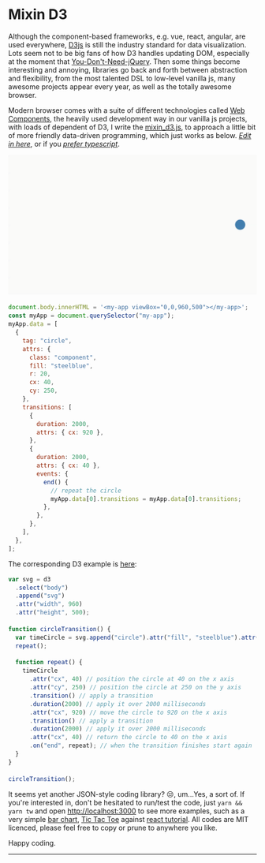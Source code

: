 # Mixin D3

Although the component-based frameworks, e.g. vue, react, angular, are used everywhere, [D3js](https://d3js.org/) is still the industry standard for data visualization. Lots seem not to be big fans of how D3 handles updating DOM, especially at the moment that [You-Don't-Need-jQuery](https://github.com/nefe/You-Dont-Need-jQuery). Then some things become interesting and annoying, libraries go back and forth between abstraction and flexibility, from the most talented DSL to low-level vanilla js, many awesome projects appear every year, as well as the totally awesome browser.

Modern browser comes with a suite of different technologies called [Web Components](https://developer.mozilla.org/en-US/docs/Web/Web_Components), the heavily used development way in our vanilla js projects, with loads of dependent of D3, I write the [mixin_d3.js](/lib/mixin_d3.js), to approach a little bit of more friendly data-driven programming, which just works as below. [_Edit in here_](https://stackblitz.com/edit/js-c6aqfb?file=index.js), or if you [_prefer typescript_](https://codesandbox.io/s/long-violet-7d9ehm?file=/src/index.ts).

![repeat circle](media/repeat-circle.gif "repeat circle")

```js
document.body.innerHTML = '<my-app viewBox="0,0,960,500"></my-app>';
const myApp = document.querySelector("my-app");
myApp.data = [
  {
    tag: "circle",
    attrs: {
      class: "component",
      fill: "steelblue",
      r: 20,
      cx: 40,
      cy: 250,
    },
    transitions: [
      {
        duration: 2000,
        attrs: { cx: 920 },
      },
      {
        duration: 2000,
        attrs: { cx: 40 },
        events: {
          end() {
            // repeat the circle
            myApp.data[0].transitions = myApp.data[0].transitions;
          },
        },
      },
    ],
  },
];
```

The corresponding D3 example is [here](https://bl.ocks.org/d3noob/bf44061b1d443f455b3f857f82721372):

```js
var svg = d3
  .select("body")
  .append("svg")
  .attr("width", 960)
  .attr("height", 500);

function circleTransition() {
  var timeCircle = svg.append("circle").attr("fill", "steelblue").attr("r", 20);
  repeat();

  function repeat() {
    timeCircle
      .attr("cx", 40) // position the circle at 40 on the x axis
      .attr("cy", 250) // position the circle at 250 on the y axis
      .transition() // apply a transition
      .duration(2000) // apply it over 2000 milliseconds
      .attr("cx", 920) // move the circle to 920 on the x axis
      .transition() // apply a transition
      .duration(2000) // apply it over 2000 milliseconds
      .attr("cx", 40) // return the circle to 40 on the x axis
      .on("end", repeat); // when the transition finishes start again
  }
}

circleTransition();
```

It seems yet another JSON-style coding library? 😒, um...Yes, a sort of. If you're interested in, don't be hesitated to run/test the code, just `yarn && yarn tw` and open [http://localhost:3000](http://localhost:3000) to see more examples, such as a very simple [bar chart](/__tests__/lib/bar_chart.js), [Tic Tac Toe](/__tests__/lib/tic_tac_toe.js) against [react tutorial](https://reactjs.org/tutorial/tutorial.html#completing-the-game). All codes are MIT licenced, please feel free to copy or prune to anywhere you like.

Happy coding.

---
